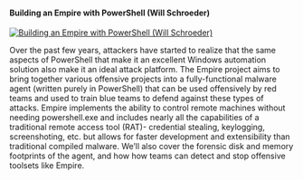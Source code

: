﻿#### Building an Empire with PowerShell (Will Schroeder)

[![Building an Empire with PowerShell (Will Schroeder)](https://i4.ytimg.com/vi/OxHCvKafGhE/hqdefault.jpg "Building an Empire with PowerShell (Will Schroeder)")](https://www.youtube.com/watch?v=OxHCvKafGhE)

Over the past few years, attackers have started to realize that the same aspects of PowerShell that make it an excellent Windows automation solution also make it an ideal attack platform. The Empire project aims to bring together various offensive projects into a fully-functional malware agent (written purely in PowerShell) that can be used offensively by red teams and used to train blue teams to defend against these types of attacks. Empire implements the ability to control remote machines without needing powershell.exe and includes nearly all the capabilities of a traditional remote access tool (RAT)- credential stealing, keylogging, screenshoting, etc. but allows for faster development and extensibility than traditional compiled malware. We’ll also cover the forensic disk and memory footprints of the agent, and how how teams can detect and stop offensive toolsets like Empire.


